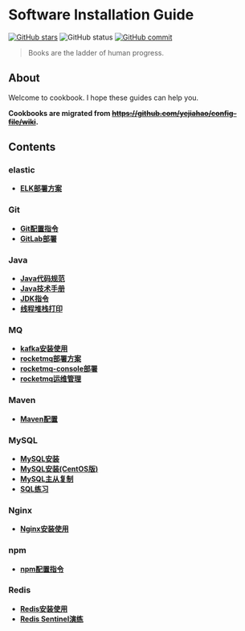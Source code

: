 # Software Installation Guide

[![GitHub stars][star-image]][star-url]
![GitHub status][st-image]
[![GitHub commit][ci-image]][ci-url]

> Books are the ladder of human progress.

## About

Welcome to cookbook. I hope these guides can help you.

**Cookbooks are migrated from ~~https://github.com/yejiahao/config-file/wiki~~.**

## Contents

### elastic
- [**ELK部署方案**](./elastic/ELK部署方案.md)

### Git
- [**Git配置指令**](./Git/Git配置指令.md)
- [**GitLab部署**](./Git/GitLab部署.md)

### Java
- [**Java代码规范**](./Java/Java代码规范.md)
- [**Java技术手册**](./Java/Java技术手册.md)
- [**JDK指令**](./Java/JDK指令.md)
- [**线程堆栈打印**](./Java/线程堆栈打印.md)

### MQ
- [**kafka安装使用**](./MQ/kafka安装使用.md)
- [**rocketmq部署方案**](./MQ/rocketmq部署方案.md)
- [**rocketmq-console部署**](./MQ/rocketmq-console部署.md)
- [**rocketmq运维管理**](./MQ/rocketmq运维管理.pdf)

### Maven
- [**Maven配置**](./Maven/Maven配置.md)

### MySQL
- [**MySQL安装**](./MySQL/MySQL安装.md)
- [**MySQL安装(CentOS版)**](./MySQL/MySQL安装(CentOS版).md)
- [**MySQL主从复制**](./MySQL/MySQL主从复制.md)
- [**SQL练习**](./MySQL/SQL练习.md)

### Nginx
- [**Nginx安装使用**](./Nginx/Nginx安装使用.md)

### npm
- [**npm配置指令**](./npm/npm配置指令.md)

### Redis
- [**Redis安装使用**](./Redis/Redis安装使用.md)
- [**Redis Sentinel演练**](./Redis/Redis%20Sentinel演练.md)

[star-image]: https://badgen.net/github/stars/yejiahao/cookbook
[star-url]: https://github.com/yejiahao/cookbook/stargazers
[st-image]: https://badgen.net/github/status/yejiahao/cookbook
[ci-image]: https://badgen.net/github/last-commit/yejiahao/cookbook
[ci-url]: https://github.com/yejiahao/cookbook/commit
